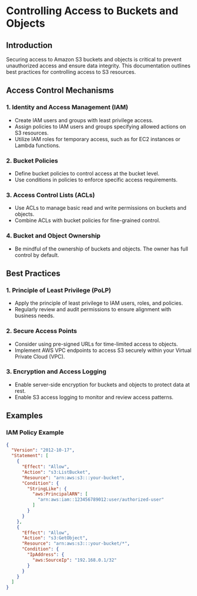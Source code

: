 # Controlling Access to Buckets and Objects

## Introduction

Securing access to Amazon S3 buckets and objects is critical to prevent unauthorized access and ensure data integrity. This documentation outlines best practices for controlling access to S3 resources.

## Access Control Mechanisms

### 1. **Identity and Access Management (IAM)**

- Create IAM users and groups with least privilege access.
- Assign policies to IAM users and groups specifying allowed actions on S3 resources.
- Utilize IAM roles for temporary access, such as for EC2 instances or Lambda functions.

### 2. **Bucket Policies**

- Define bucket policies to control access at the bucket level.
- Use conditions in policies to enforce specific access requirements.

### 3. **Access Control Lists (ACLs)**

- Use ACLs to manage basic read and write permissions on buckets and objects.
- Combine ACLs with bucket policies for fine-grained control.

### 4. **Bucket and Object Ownership**

- Be mindful of the ownership of buckets and objects. The owner has full control by default.

## Best Practices

### 1. **Principle of Least Privilege (PoLP)**

- Apply the principle of least privilege to IAM users, roles, and policies.
- Regularly review and audit permissions to ensure alignment with business needs.

### 2. **Secure Access Points**

- Consider using pre-signed URLs for time-limited access to objects.
- Implement AWS VPC endpoints to access S3 securely within your Virtual Private Cloud (VPC).

### 3. **Encryption and Access Logging**

- Enable server-side encryption for buckets and objects to protect data at rest.
- Enable S3 access logging to monitor and review access patterns.

## Examples

### IAM Policy Example

```json
{
  "Version": "2012-10-17",
  "Statement": [
    {
      "Effect": "Allow",
      "Action": "s3:ListBucket",
      "Resource": "arn:aws:s3:::your-bucket",
      "Condition": {
        "StringLike": {
          "aws:PrincipalARN": [
            "arn:aws:iam::123456789012:user/authorized-user"
          ]
        }
      }
    },
    {
      "Effect": "Allow",
      "Action": "s3:GetObject",
      "Resource": "arn:aws:s3:::your-bucket/*",
      "Condition": {
        "IpAddress": {
          "aws:SourceIp": "192.168.0.1/32"
        }
      }
    }
  ]
}
```
